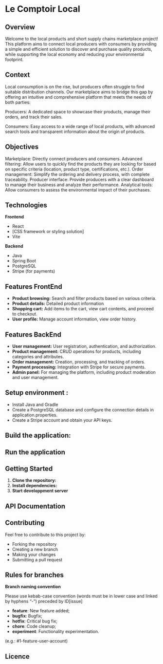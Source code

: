 # Le Comptoir Local

## Overview
Welcome to the local products and short supply chains marketplace project! This platform aims to connect local producers with consumers by providing a simple and efficient solution to discover and purchase quality products, while supporting the local economy and reducing your environmental footprint.

## Context
Local consumption is on the rise, but producers often struggle to find suitable distribution channels. Our marketplace aims to bridge this gap by offering an intuitive and comprehensive platform that meets the needs of both parties:

Producers: A dedicated space to showcase their products, manage their orders, and track their sales.

Consumers: Easy access to a wide range of local products, with advanced search tools and transparent information about the origin of products.

## Objectives
Marketplace: Directly connect producers and consumers.
Advanced filtering: Allow users to quickly find the products they are looking for based on specific criteria (location, product type, certifications, etc.).
Order management: Simplify the ordering and delivery process, with complete traceability.
Producer interface: Provide producers with a clear dashboard to manage their business and analyze their performance.
Analytical tools: Allow consumers to assess the environmental impact of their purchases.

## Technologies
**Frontend**
* React
* [CSS framework or styling solution]
* Vite

**Backend**
* Java
* Spring Boot
* PostgreSQL
* Stripe (for payments)

## Features FrontEnd
* **Product browsing:** Search and filter products based on various criteria.
* **Product details:** Detailed product information
* **Shopping cart:** Add items to the cart, view cart contents, and proceed to checkout.
* **User profile:** Manage account information, view order history.
  
## Features BackEnd
* **User management:** User registration, authentication, and authorization.
* **Product management:** CRUD operations for products, including categories and attributes.
* **Order management:** Creation, processing, and tracking of orders.
* **Payment processing:** Integration with Stripe for secure payments.
* **Admin panel:** For managing the platform, including product moderation and user management.

## Setup environment : 
- Install Java and Gradle
- Create a PostgreSQL database and configure the connection details in application.properties.
- Create a Stripe account and obtain your API keys.


## Build the application:

## Run the application


## Getting Started
1. **Clone the repository:**
2. **Install dependencies:**
3. **Start developpment server**

## API Documentation

## Contributing
Feel free to contribute to this project by:

- Forking the repository
- Creating a new branch
- Making your changes
- Submitting a pull request


## Rules for branches
**Branch naming convention**

Please use kebab-case convention (words must be in lower case and linked by hyphens “-”) preceded by ID[issue]
    
- **feature**: New feature added;
- **bugfix**: Bugfix;
- **hotfix**: Critical bug fix;
- **chore**: Code cleanup;
- **experiment**: Functionality experimentation.

(e.g.: #1-feature-user-account)

## Licence



   
  
